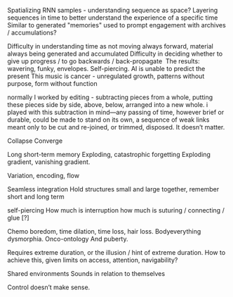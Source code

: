Spatializing RNN samples - understanding sequence as space?
Layering sequences in time
to better understand the experience of a specific time
Similar to generated "memories" used to prompt engagement with archives / accumulations?

Difficulty in understanding time as not moving always forward, material always being generated and accumulated
Difficulty in deciding whether to give up progress / to go backwards / back-propagate 
The results: wavering, funky, envelopes. Self-piercing.
AI is unable to predict the present
This music is cancer - unregulated growth, patterns without purpose, form without function

normally I worked by editing - subtracting pieces from a whole, putting these pieces side by side, above, below, arranged into a new whole. 
i played with this subtraction in mind—any passing of time, however brief or durable, could be made to stand on its own, a sequence of weak links meant only to be cut and re-joined, or trimmed, disposed. It doesn’t matter. 

Collapse
Converge

Long short-term memory 
Exploding, catastrophic forgetting
Exploding gradient, vanishing gradient.

Variation, encoding, flow

Seamless integration
Hold structures small and large together, remember short and long term

self-piercing
How much is interruption how much is suturing / connecting / glue [?]

Chemo boredom, time dilation, time loss, hair loss. 
Bodyeverything dysmorphia. 
Onco-ontology
And puberty. 

Requires extreme duration, or the illusion / hint of extreme duration. How to achieve this, given limits on access, attention, navigability?

Shared environments
Sounds in relation to themselves

Control doesn’t make sense.
